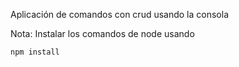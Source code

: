 Aplicación de comandos con crud usando la consola

Nota: Instalar los comandos de node usando 

```
npm install
```